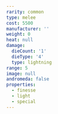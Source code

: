 ```yaml
---
rarity: common
type: melee
cost: 5500
manufacturer: ''
weight: 0
heat: null
damage:
  dieCount: '1'
  dieType: '4'
  type: lightning
range: 5
image: null
andromeda: false
properties:
  - finesse
  - light
  - special
---
```

